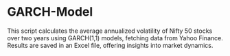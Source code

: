 # GARCH-Model
This script calculates the average annualized volatility of Nifty 50 stocks over two years using GARCH(1,1) models, fetching data from Yahoo Finance. Results are saved in an Excel file, offering insights into market dynamics.
